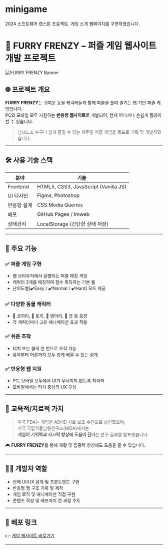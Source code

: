 # minigame
2024 소프트웨어 캡스톤 프로젝트.
게임 소개 웹페이지를 구현하였습니다.


# 🧸 FURRY FRENZY – 퍼즐 게임 웹사이트 개발 프로젝트

![FURRY FRENZY Banner](https://hallymminigame.imweb.me/) <!-- 실제 이미지 URL 삽입 가능 -->

## 🌐 프로젝트 개요

**FURRY FRENZY**는 귀여운 동물 캐릭터들과 함께 퍼즐을 풀며 즐기는 웹 기반 퍼즐 게임입니다.  
PC와 모바일 모두 지원하는 **반응형 웹사이트**로 개발되어, 언제 어디서나 손쉽게 플레이할 수 있습니다.

> 남녀노소 누구나 쉽게 즐길 수 있는 캐주얼 퍼즐 게임을 목표로 기획 및 개발하였습니다.

---

## 🛠️ 사용 기술 스택

| 분야         | 기술                             |
|--------------|----------------------------------|
| Frontend     | HTML5, CSS3, JavaScript (Vanilla JS) |
| UI 디자인    | Figma, Photoshop                 |
| 반응형 설계  | CSS Media Queries                |
| 배포         | GitHub Pages / Imweb             |
| 상태관리     | LocalStorage (간단한 상태 저장)  |

---

## 🧩 주요 기능

### ✅ 퍼즐 게임 구현
- 웹 브라우저에서 실행되는 퍼즐 매칭 게임
- 캐릭터 3개를 매칭하여 점수 획득하는 기본 룰
- 난이도별(✔️Easy / ✔️Normal / ✔️Hard) 모드 제공

### ✅ 다양한 동물 캐릭터
- 🐘 코끼리, 🐰 토끼, 🐥 병아리, 🐻 곰 등 등장
- 각 캐릭터마다 고유 애니메이션 효과 적용

### ✅ 쉬운 조작
- 터치 또는 클릭 한 번으로 조작 가능
- 유아부터 어른까지 모두 쉽게 배울 수 있는 설계

### ✅ 반응형 웹 지원
- PC, 모바일 모두에서 UI가 무너지지 않도록 최적화
- 모바일에서는 터치 중심의 UX 구성

---

## 🧠 교육적/치료적 가치

> 미국 FDA는 게임을 ADHD 치료 보조 수단으로 승인했으며,  
> 미국 국립약물남용연구소(NIDA)에서는  
> **게임이 기억력과 사고력 향상에 도움이 된다**는 연구 결과를 발표했습니다.

🎮 **FURRY FRENZY**를 통해 재활 및 집중력 향상에도 도움을 줄 수 있습니다.

---

## 👩‍💻 개발자 역할

- 전체 UI/UX 설계 및 프론트엔드 구현
- 반응형 웹 구조 기획 및 제작
- 게임 로직 및 애니메이션 직접 구현
- 콘텐츠 작성 및 배포까지 전 과정 주도

---

## 🔗 배포 링크

👉 [게임 웹사이트 바로가기](https://kimjeongjae1.github.io/webgame.github.io/)


---

